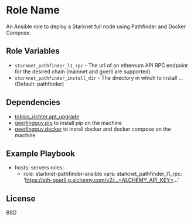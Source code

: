 Role Name
=========

An Ansible role to deploy a Starknet full node using Pathfinder and Docker Compose.

Role Variables
--------------

* `starknet_pathfinder_l1_rpc` - The  url of an ethereum API RPC endpoint for the desired chain (mainnet and goerli are supported) 
* `starknet_pathfinder_install_dir` - The directory in which to install ... (Default: pathfinder)

Dependencies
------------

- [tobias_richter.apt_upgrade](https://github.com/tobias-richter/ansible-apt-upgrade)
- [geerlingguy.pip](https://github.com/geerlingguy/ansible-role-pip) to install pip on the machine
- [geerlingguy.docker](https://github.com/geerlingguy/ansible-role-docker) to install docker and docker compose on the machine

Example Playbook
----------------

  - hosts: servers
    roles:
       - role: starknet-pathfinder-ansible
    vars:
      starknet_pathfinder_l1_rpc: 'https://eth-goerli.g.alchemy.com/v2/...<ALCHEMY_API_KEY>...'           
   

License
-------

BSD


